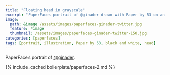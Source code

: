```yaml
---
title: "Floating head in grayscale"
excerpt: "PaperFaces portrait of @ginader drawn with Paper by 53 on an iPad."
image: 
  path: &image /assets/images/paperfaces-ginader-twitter.jpg 
  feature: *image
  thumbnail: /assets/images/paperfaces-ginader-twitter-150.jpg
categories: [paperfaces]
tags: [portrait, illustration, Paper by 53, black and white, head]
---
```


PaperFaces portrait of [@ginader](https://twitter.com/ginader).

{% include_cached boilerplate/paperfaces-2.md %}
